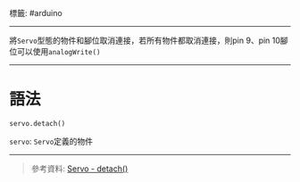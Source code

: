 標籤: #arduino 

---

將`Servo`型態的物件和腳位取消連接，若所有物件都取消連接，則pin 9、pin 10腳位可以使用`analogWrite()`

---

# 語法

```arduino
servo.detach()
```

`servo`: `Servo`定義的物件

---

> 參考資料: [Servo - detach()](https://www.arduino.cc/reference/en/libraries/servo/detach/)